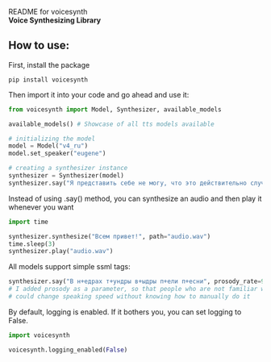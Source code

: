 README for voicesynth <br>
<strong>Voice Synthesizing Library</strong>
## How to use:
First, install the package
```
pip install voicesynth
```
Then import it into your code and go ahead and use it:
```python
from voicesynth import Model, Synthesizer, available_models

available_models() # Showcase of all tts models available

# initializing the model
model = Model("v4_ru")
model.set_speaker("eugene")

# creating a synthesizer instance
synthesizer = Synthesizer(model)
synthesizer.say("Я представить себе не могу, что это действительно случилось!")
```
Instead of using .say() method, you can synthesize an audio and then play it whenever you want

```python
import time

synthesizer.synthesize("Всем привет!", path="audio.wav")
time.sleep(3)
synthesizer.play("audio.wav")
```
All models support simple ssml tags:
```python
synthesizer.say("В н+едрах т+ундры в+ыдры п+ели п+есни", prosody_rate=90)   
# I added prosody as a parameter, so that people who are not familiar with ssml tags
# could change speaking speed without knowing how to manually do it
```

By default, logging is enabled. If it bothers you, you can set logging to False.
```python
import voicesynth

voicesynth.logging_enabled(False)
```
